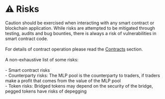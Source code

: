 # ⚠ Risks

Caution should be exercised when interacting with any smart contract or blockchain application. While risks are attempted to be mitigated through testing, audits and bug bounties, there is always a risk of vulnerabilities in smart contract code.\
\
For details of contract operation please read the [Contracts](contracts/) section.\
\
A non-exhaustive list of some risks:\
\
\- Smart contract risks\
\- Counterparty risks: The MLP pool is the counterparty to traders, if traders make a profit that comes from the value of the MLP pool\
\- Token risks: Bridged tokens may depend on the security of the bridge, pegged tokens have risks of depegging
